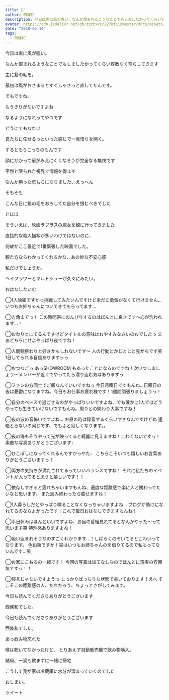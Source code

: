 ```yaml
---
title: ᯅ̈
author: 西條和
description: 今日は実に風が強い。なんか恨まれるようなことでもしましたかってくらい容赦なく荒らしてきます主に髪の毛を。最初は風がおさまるとすぐしゃさっと直してたんです...
avatar: https://cdn.jsdelivr.net/gh/zzzhxxx/227WiKi@master/docs/assets/photo/avatar/nagomi.jpg
date: "2018-05-14"
tags:
  - 西條和
---
```













今日は実に風が強い。












なんか恨まれるようなことでもしましたかってくらい容赦なく荒らしてきます










主に髪の毛を。










最初は風がおさまるとすぐしゃさっと直してたんです。










でもですね、











もうきりがないですよね












なるようになれってやつです










どうにでもなれい











君たちに任せるっといった感じで一旦悟りを開く。









するともうこっちのもんです








顔にかかって前がみえにくくなろうが完全なる無視です










平然と限られた視界で情報を得ます










なんか勝った気もちになりました、えっへん















そもそも









こんな日に髪の毛をおろしてた自分を恨むべきでした








とほほ













そういえば、映画ラプラスの魔女を観に行ってきました










直接的な殺人描写が多いわけではないのに、










何故かここ最近で1番緊張した映画でした。










観た方ならわかってくれるかな、あの妙な不安心感












私だけでしょうか。












ヘイフラワーとキルトシューが久々にみたい。











おはなしたいむ


◯1人映画ですかっ挑戦してみたいんですけど未だに勇気がなくて行けません…
いつもお姉ちゃんについてきてもらってます…




◯方角までっ！
この時間帯にのんびりするのはほんとに良きです〜心が洗われます…！




◯おわりとにてるんですけどタイトルの意味はおやすみなさいのおでしたっ
まあどちらにせよやっぱり夜ですね！





◯人間観察わりと好きかもしれないです〜
人の行動とかじとじと見がちです笑
1日してられる自信ありますっっ





◯おつなごっ
あっSHOWROOM もあったことになるのですね！次いつしましょう〜メンバーが近くでやってたら潜り込む気はありますっ



◯ファンの方同士でご飯なんていいですねっ
今日月曜日ですもんね…日曜日の夜は憂鬱になりますね。今日もお仕事お疲れ様です！1週間頑張りましょうっ！





◯自分のペースで過ごせるのがやっぱりいいですよね、でも確かに1人ではどうやっても生きていけないですもんね。周りとの関わり大事ですね！




◯夜の波の音怖いですよね…
お昼の時は録音するぐらいすきなんですけどね
連絡とらないの同じです、でもふと寂しくなります。。




◯夜の海もそうやって光が映ってると綺麗に見えますね！こわくないですっ！
素敵な写真ありがとうございます♩




◯ひこぼしになってくれるんですかっやた♩
こちらこそいつも嬉しいお言葉ありがとうございますっ！




◯両方の気持ちが満たされてるっていいバランスですね！
それに私たちのイベントが入ってると思うと嬉しいです！！






◯依存しすぎると疲れちゃいますもんね、適度な距離感で楽に人と関わってたいなと思います。
また読み終わったら載せますね！






◯1人暮らしだとやっぱり喋ることなくなっちゃいますよね…
ブログが助けになれてるのならよかったです！これで毎日おはなしできますもんね！





◯平日休みはほんといいですよね、お昼の番組見れてるとなんかやった〜って思います笑
特別感ありますよね！



◯吸い込まれそうなのすごくわかります…！しばらくのぞいてるとこわいってなります。
色鉛筆ですか！実はいつもお姉ちゃんのを借りてるので私もってないんです…笑




◯お家にこもるの一緒です！
今回の写真は加工なしなのでほんとに現実の雰囲気ですっ！！



◯寝言じゃないですようっ
しっかりばっちりな状態で書いております！えへ
そこそこの距離感の人、だれだろう、ちょっとさがしてみます。








今日も読んでくださりありがとうございます










西條和でした。














今日も読んでくださりありがとうございます






西條和でした。






あっ飲み物忘れた







喉は乾いてなかったけど、
とりあえず自動販売機で飲み物購入。













結局、一滴も飲まずに一緒に帰宅













こうして我が家の冷蔵庫に水分が溜まっていくのでした










おしまい。


ツイート



